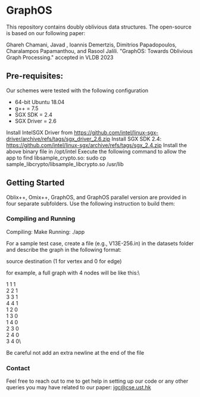 # GraphOS
This repository contains doubly oblivious data structures. The open-source is based on our following paper:

Ghareh Chamani, Javad , Ioannis Demertzis, Dimitrios Papadopoulos, Charalampos Papamanthou, and Rasool Jalili. "GraphOS: Towards Oblivious Graph Processing." accepted in VLDB 2023


## Pre-requisites: ###
Our schemes were tested with the following configuration
- 64-bit Ubuntu 18.04
- g++ = 7.5
- SGX SDK = 2.4
- SGX Driver = 2.6

Install IntelSGX Driver from https://github.com/intel/linux-sgx-driver/archive/refs/tags/sgx_driver_2.6.zip
Install SGX SDK 2.4: https://github.com/intel/linux-sgx/archive/refs/tags/sgx_2.4.zip
Install the above binary file in /opt/intel
Execute the following command to allow the app to find libsample_crypto.so:
sudo cp sample_libcrypto/libsample_libcrypto.so /usr/lib

## Getting Started ###
Oblix++, Omix++, GraphOS, and GraphOS parallel version are provided in four separate subfolders. Use the following instruction to build them:


### Compiling and Running


Compiling:
Make
Running:
./app

For a sample test case, create a file (e.g., V13E-256.in) in the datasets folder and describe the graph in the following format:

source  destination  (1 for vertex and 0 for edge)

for example, a full graph with 4 nodes will be like this:\

1 1 1\
2 2 1\
3 3 1\
4 4 1\
1 2 0\
1 3 0\
1 4 0\
2 3 0\
2 4 0\
3 4 0\

Be careful not add an extra newline at the end of the file



### Contact ###
Feel free to reach out to me to get help in setting up our code or any other queries you may have related to our paper: jgc@cse.ust.hk
